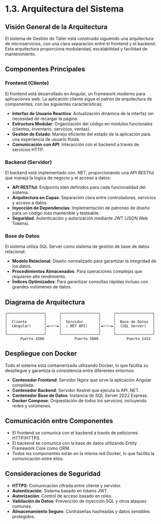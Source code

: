 ﻿# 1.3. Arquitectura del Sistema

## Visión General de la Arquitectura

El sistema de Gestión de Taller está construido siguiendo una arquitectura de microservicios, con una clara separación entre el frontend y el backend. Esta arquitectura proporciona modularidad, escalabilidad y facilidad de mantenimiento.

## Componentes Principales

### Frontend (Cliente)

El frontend está desarrollado en Angular, un framework moderno para aplicaciones web. La aplicación cliente sigue el patrón de arquitectura de componentes, con las siguientes características:

- **Interfaz de Usuario Reactiva**: Actualización dinámica de la interfaz sin necesidad de recargar la página.
- **Estructura Modular**: Organización del código en módulos funcionales (clientes, inventario, servicios, ventas).
- **Gestión de Estado**: Manejo eficiente del estado de la aplicación para una experiencia de usuario fluida.
- **Comunicación con API**: Interacción con el backend a través de servicios HTTP.

### Backend (Servidor)

El backend está implementado con .NET, proporcionando una API RESTful que maneja la lógica de negocio y el acceso a datos:

- **API RESTful**: Endpoints bien definidos para cada funcionalidad del sistema.
- **Arquitectura en Capas**: Separación clara entre controladores, servicios y acceso a datos.
- **Inyección de Dependencias**: Implementación de patrones de diseño para un código más mantenible y testeable.
- **Seguridad**: Autenticación y autorización mediante JWT (JSON Web Tokens).

### Base de Datos

El sistema utiliza SQL Server como sistema de gestión de base de datos relacional:

- **Modelo Relacional**: Diseño normalizado para garantizar la integridad de los datos.
- **Procedimientos Almacenados**: Para operaciones complejas que requieren alto rendimiento.
- **Índices Optimizados**: Para garantizar consultas rápidas incluso con grandes volúmenes de datos.

## Diagrama de Arquitectura

```
┌─────────────────┐      ┌─────────────────┐      ┌─────────────────┐
│                 │      │                 │      │                 │
│  Cliente        │      │  Servidor       │      │  Base de Datos  │
│  (Angular)      │◄────►│  (.NET API)     │◄────►│  (SQL Server)   │
│                 │      │                 │      │                 │
└─────────────────┘      └─────────────────┘      └─────────────────┘
       Puerto 4200              Puerto 5000             Puerto 1433
```

## Despliegue con Docker

Todo el sistema está containerizado utilizando Docker, lo que facilita su despliegue y garantiza la consistencia entre diferentes entornos:

- **Contenedor Frontend**: Servidor Nginx que sirve la aplicación Angular compilada.
- **Contenedor Backend**: Servidor Kestrel que ejecuta la API .NET.
- **Contenedor Base de Datos**: Instancia de SQL Server 2022 Express.
- **Docker Compose**: Orquestación de todos los servicios, incluyendo redes y volúmenes.

## Comunicación entre Componentes

- El frontend se comunica con el backend a través de peticiones HTTP/HTTPS.
- El backend se comunica con la base de datos utilizando Entity Framework Core como ORM.
- Todos los componentes están en la misma red Docker, lo que facilita la comunicación entre ellos.

## Consideraciones de Seguridad

- **HTTPS**: Comunicación cifrada entre cliente y servidor.
- **Autenticación**: Sistema basado en tokens JWT.
- **Autorización**: Control de acceso basado en roles.
- **Validación de Datos**: Prevención de inyección SQL y otros ataques comunes.
- **Almacenamiento Seguro**: Contraseñas hasheadas y datos sensibles protegidos.